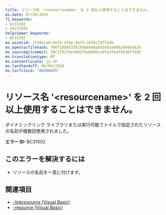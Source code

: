 ```yaml
---
title: リソース名 '<resourcename>' を 2 回以上使用することはできません。
ms.date: 07/20/2015
f1_keywords:
- bc31502
- vbc31502
helpviewer_keywords:
- BC31502
ms.assetid: 1f49b1a0-be7e-4fbe-9af5-1bf627d77e4b
ms.openlocfilehash: 706f19b8d336195b664bab03e81e0862649ea528
ms.sourcegitcommit: f8c270376ed905f6a8896ce0fe25b4f4b38ff498
ms.translationtype: MT
ms.contentlocale: ja-JP
ms.lasthandoff: 06/04/2020
ms.locfileid: "84366035"
---
```

# <a name="resource-name-resourcename-cannot-be-used-more-than-once"></a>リソース名 '\<resourcename>' を 2 回以上使用することはできません。
ダイナミックリンク ライブラリまたは実行可能ファイルで指定されたリソースの名前が複数回使用されました。  
  
 **エラー ID:** BC31502  
  
## <a name="to-correct-this-error"></a>このエラーを解決するには  
  
- リソースの名前を一意に付けます。  
  
## <a name="see-also"></a>関連項目

- [-linkresource (Visual Basic)](../reference/command-line-compiler/linkresource.md)
- [-resource (Visual Basic)](../reference/command-line-compiler/resource.md)

